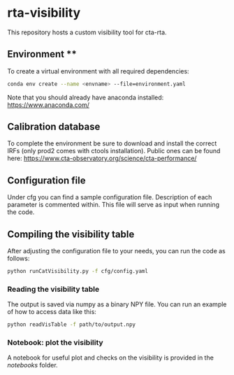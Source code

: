 # rta-visibility

This repository hosts a custom visibility tool for cta-rta.

## Environment **

To create a virtual environment with all required dependencies:

```bash
conda env create --name <envname> --file=environment.yaml
```

Note that you should already have anaconda installed: https://www.anaconda.com/

## Calibration database

To complete the environment be sure to download and install the correct IRFs (only prod2 comes with ctools installation). Public ones can be found here: https://www.cta-observatory.org/science/cta-performance/


## Configuration file

Under cfg you can find a sample configuration file. Description of each parameter is commented within. This file will serve as input when running the code.

## Compiling the visibility table

After adjusting the configuration file to your needs, you can run the code as follows:

```bash
python runCatVisibility.py -f cfg/config.yaml
```

### Reading the visibility table

The output is saved via numpy as a binary NPY file. You can run an example of how to access data like this:

```bash
python readVisTable -f path/to/output.npy
```

### Notebook: plot the visibility
A notebook for useful plot and checks on the visibility is provided in the *notebooks* folder.

